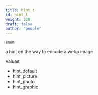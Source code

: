 ```yaml
---
title: hint_t
id: hint_t
weight: 320
draft: false
author: "people"
---
```


`enum`

a hint on the way to encode a webp image

Values:

* hint_default
* hint_picture
* hint_photo
* hint_graphic

